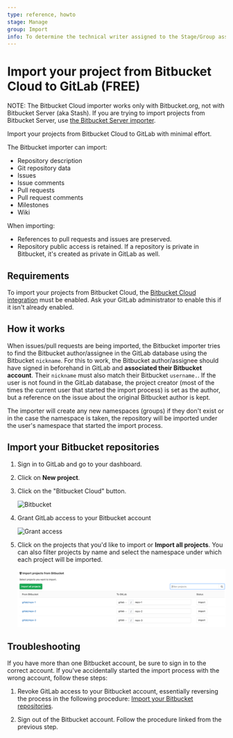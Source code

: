 ```yaml
---
type: reference, howto
stage: Manage
group: Import
info: To determine the technical writer assigned to the Stage/Group associated with this page, see https://about.gitlab.com/handbook/engineering/ux/technical-writing/#assignments
---
```


# Import your project from Bitbucket Cloud to GitLab **(FREE)**

NOTE:
The Bitbucket Cloud importer works only with Bitbucket.org, not with Bitbucket
Server (aka Stash). If you are trying to import projects from Bitbucket Server, use
[the Bitbucket Server importer](bitbucket_server.md).

Import your projects from Bitbucket Cloud to GitLab with minimal effort.

The Bitbucket importer can import:

- Repository description
- Git repository data
- Issues
- Issue comments
- Pull requests
- Pull request comments
- Milestones
- Wiki

When importing:

- References to pull requests and issues are preserved.
- Repository public access is retained. If a repository is private in Bitbucket, it's created as
  private in GitLab as well.

## Requirements

To import your projects from Bitbucket Cloud, the [Bitbucket Cloud integration](../../../integration/bitbucket.md)
must be enabled. Ask your GitLab administrator to enable this if it isn't already enabled.

## How it works

When issues/pull requests are being imported, the Bitbucket importer tries to find
the Bitbucket author/assignee in the GitLab database using the Bitbucket `nickname`.
For this to work, the Bitbucket author/assignee should have signed in beforehand in GitLab
and **associated their Bitbucket account**. Their `nickname` must also match their Bitbucket
`username.`. If the user is not found in the GitLab database, the project creator
(most of the times the current user that started the import process) is set as the author,
but a reference on the issue about the original Bitbucket author is kept.

The importer will create any new namespaces (groups) if they don't exist or in
the case the namespace is taken, the repository will be imported under the user's
namespace that started the import process.

## Import your Bitbucket repositories

1. Sign in to GitLab and go to your dashboard.
1. Click on **New project**.

1. Click on the "Bitbucket Cloud" button.

   ![Bitbucket](img/import_projects_from_new_project_page.png)

1. Grant GitLab access to your Bitbucket account

   ![Grant access](img/bitbucket_import_grant_access.png)

1. Click on the projects that you'd like to import or **Import all projects**.
   You can also filter projects by name and select the namespace under which
   each project will be imported.

   ![Import projects](img/bitbucket_import_select_project_v12_3.png)

## Troubleshooting

If you have more than one Bitbucket account, be sure to sign in to the correct account.
If you've accidentally started the import process with the wrong account, follow these steps:

1. Revoke GitLab access to your Bitbucket account, essentially reversing the process in the following procedure: [Import your Bitbucket repositories](#import-your-bitbucket-repositories).

1. Sign out of the Bitbucket account. Follow the procedure linked from the previous step.
